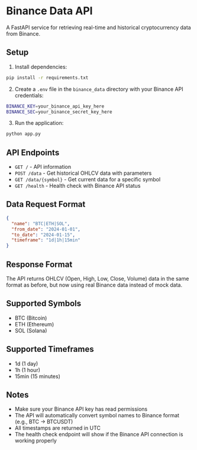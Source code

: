 # Binance Data API

A FastAPI service for retrieving real-time and historical cryptocurrency data from Binance.

## Setup

1. Install dependencies:
```bash
pip install -r requirements.txt
```

2. Create a `.env` file in the `binance_data` directory with your Binance API credentials:
```bash
BINANCE_KEY=your_binance_api_key_here
BINANCE_SEC=your_binance_secret_key_here
```

3. Run the application:
```bash
python app.py
```

## API Endpoints

- `GET /` - API information
- `POST /data` - Get historical OHLCV data with parameters
- `GET /data/{symbol}` - Get current data for a specific symbol
- `GET /health` - Health check with Binance API status

## Data Request Format

```json
{
  "name": "BTC|ETH|SOL",
  "from_date": "2024-01-01",
  "to_date": "2024-01-15",
  "timeframe": "1d|1h|15min"
}
```

## Response Format

The API returns OHLCV (Open, High, Low, Close, Volume) data in the same format as before, but now using real Binance data instead of mock data.

## Supported Symbols

- BTC (Bitcoin)
- ETH (Ethereum)  
- SOL (Solana)

## Supported Timeframes

- 1d (1 day)
- 1h (1 hour)
- 15min (15 minutes)

## Notes

- Make sure your Binance API key has read permissions
- The API will automatically convert symbol names to Binance format (e.g., BTC → BTCUSDT)
- All timestamps are returned in UTC
- The health check endpoint will show if the Binance API connection is working properly 